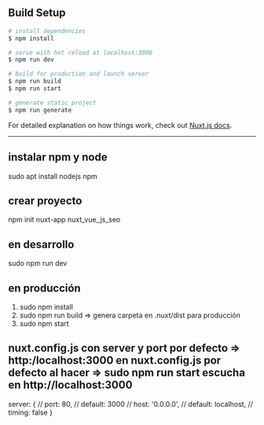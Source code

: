## Build Setup

```bash
# install dependencies
$ npm install

# serve with hot reload at localhost:3000
$ npm run dev

# build for production and launch server
$ npm run build
$ npm run start

# generate static project
$ npm run generate
```
For detailed explanation on how things work, check out [Nuxt.js docs](https://nuxtjs.org).

----------------------------------------
instalar npm y node
----------------------------------------
sudo apt install nodejs npm

crear proyecto
-----------------------------------
npm init nuxt-app nuxt_vue_js_seo

en desarrollo
-------------------------------
sudo npm run dev

en producción
-------------------------------
1. sudo npm install
2. sudo npm run build => genera carpeta en .nuxt/dist para producción
3. sudo npm start 

nuxt.config.js con server y port por defecto => http:/localhost:3000
en nuxt.config.js por defecto al hacer => sudo npm run start escucha en http://localhost:3000
-------------------------------------------------------------------------------------------------
 server: {
    // port: 80, // default: 3000
    // host: '0.0.0.0', // default: localhost,
    // timing: false
  }



